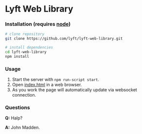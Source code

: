 # Lyft Web Library

### Installation (requires [node](https://nodejs.org))

```bash
# clone repository
git clone https://github.com/lyft/lyft-web-library.git

# install dependencies
cd lyft-web-library
npm install
```

### Usage

1. Start the server with `npm run-script start`.
2. Open [index.html](http://localhost:8080/webpack-dev-server/) in a web browser.
3. As you work the page will automatically update via websocket connection.

### Questions

**Q:** Halp?

**A:** John Madden.
